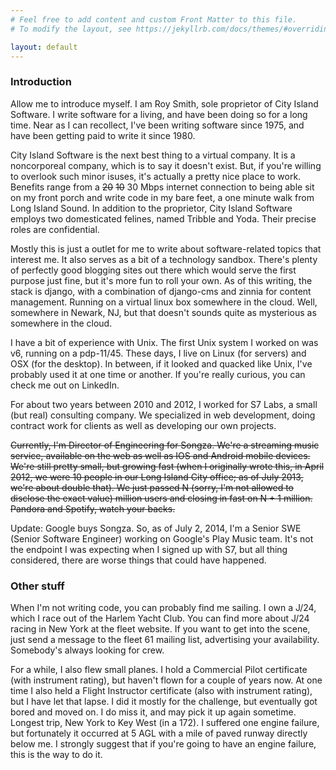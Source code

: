 ```yaml
---
# Feel free to add content and custom Front Matter to this file.
# To modify the layout, see https://jekyllrb.com/docs/themes/#overriding-theme-defaults

layout: default
---
```

### Introduction ###

Allow me to introduce myself. I am Roy Smith, sole proprietor of City Island Software. I write software for a living, and have been doing so for a long time. Near as I can recollect, I've been writing software since 1975, and have been getting paid to write it since 1980.

City Island Software is the next best thing to a virtual company. It is a noncorporeal company, which is to say it doesn't exist. But, if you're willing to overlook such minor isuses, it's actually a pretty nice place to work.  Benefits range from a ~~20~~ ~~10~~ 30 Mbps internet connection to being able sit on my front porch and write code in my bare feet, a one minute walk from Long Island Sound. In addition to the proprietor, City Island Software employs two domesticated felines, named Tribble and Yoda. Their precise roles are confidential.

Mostly this is just a outlet for me to write about software-related topics that interest me. It also serves as a bit of a technology sandbox. There's plenty of perfectly good blogging sites out there which would serve the first purpose just fine, but it's more fun to roll your own.  As of this writing, the stack is django, with a combination of django-cms and zinnia for content management. Running on a virtual linux box somewhere in the cloud. Well, somewhere in Newark, NJ, but that doesn't sounds quite as mysterious as somewhere in the cloud.

I have a bit of experience with Unix.  The first Unix system I worked on was v6, running on a pdp-11/45. These days, I live on Linux (for servers) and OSX (for the desktop). In between, if it looked and quacked like Unix, I've probably used it at one time or another.  If you're really curious, you can check me out on LinkedIn.

For about two years between 2010 and 2012, I worked for S7 Labs, a small (but real) consulting company. We specialized in web development, doing contract work for clients as well as developing our own projects.

~~Currently, I'm Director of Engineering for Songza.  We're a streaming music service, available on the web as well as IOS and Android mobile devices.  We're still pretty small, but growing fast (when I originally wrote this, in April 2012, we were 10 people in our Long Island City office; as of July 2013, we're about double that).  We just passed N (sorry, I'm not allowed to disclose the exact value) million users and closing in fast on N + 1 million.  Pandora and Spotify, watch your backs.~~

Update: Google buys Songza.  So, as of July 2, 2014, I'm a Senior SWE (Senior Software Engineer) working on Google's Play Music team.  It's not the endpoint I was expecting when I signed up with S7, but all thing considered, there are worse things that could have happened.

### Other stuff ###

When I'm not writing code, you can probably find me sailing. I own a J/24, which I race out of the Harlem Yacht Club. You can find more about J/24 racing in New York at the fleet website. If you want to get into the scene, just send a message to the fleet 61 mailing list, advertising your availability. Somebody's always looking for crew.

For a while, I also flew small planes. I hold a Commercial Pilot certificate (with instrument rating), but haven't flown for a couple of years now. At one time I also held a Flight Instructor certificate (also with instrument rating), but I have let that lapse. I did it mostly for the challenge, but eventually got bored and moved on. I do miss it, and may pick it up again sometime.  Longest trip, New York to Key West (in a 172). I suffered one engine failure, but fortunately it occurred at 5 AGL with a mile of paved runway directly below me. I strongly suggest that if you're going to have an engine failure, this is the way to do it.

